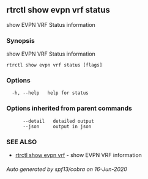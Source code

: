 ## rtrctl show evpn vrf status

show EVPN VRF Status information

### Synopsis


show EVPN VRF Status information

```
rtrctl show evpn vrf status [flags]
```

### Options

```
  -h, --help   help for status
```

### Options inherited from parent commands

```
      --detail   detailed output
      --json     output in json
```

### SEE ALSO
* [rtrctl show evpn vrf](rtrctl_show_evpn_vrf.md)	 - show EVPN VRF information

###### Auto generated by spf13/cobra on 16-Jun-2020
